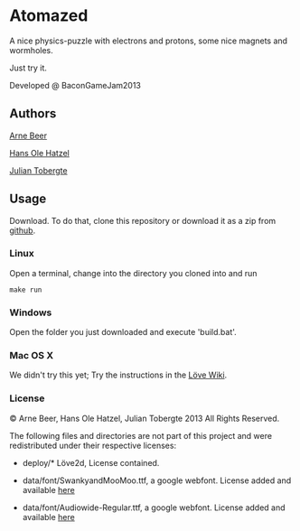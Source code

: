 # Atomazed

A nice physics-puzzle with electrons and protons, some nice magnets and wormholes. 

Just try it.

Developed @ BaconGameJam2013

## Authors
[Arne Beer](https://github.com/nukesor)

[Hans Ole Hatzel](https://github.com/hatzel)

[Julian Tobergte](https://github.com/c-gotoh)

## Usage

Download. To do that, clone this repository or download it as a zip from [github](https://github.com/C-gotoh/bacongamejam05).

### Linux

Open a terminal, change into the directory you cloned into and run 

    make run

### Windows

Open the folder you just downloaded and execute 'build.bat'.

### Mac OS X

We didn't try this yet; Try the instructions in the [Löve Wiki](https://love2d.org/wiki/Getting_Started).

### License

© Arne Beer, Hans Ole Hatzel, Julian Tobergte 2013
All Rights Reserved.

The following files and directories are not part of this project and were redistributed under their respective licenses:

* deploy/\* Löve2d, License contained.

* data/font/SwankyandMooMoo.ttf, a google webfont. License added and available [here](http://code.google.com/p/googlefontdirectory/source/browse/swankyandmoomoo/OFL.txt?r=804d95648eb03ee2d13a4758f3e02df0546b7b2c)

* data/font/Audiowide-Regular.ttf, a google webfont. License added and available [here](http://code.google.com/p/googlefontdirectory/source/browse/swankyandmoomoo/OFL.txt?r=804d95648eb03ee2d13a4758f3e02df0546b7b2c)

